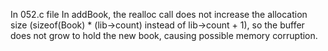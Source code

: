 In 052.c file In addBook, the realloc call does not increase the allocation size (sizeof(Book) * (lib->count) instead of lib->count + 1), so the buffer does not grow to hold the new book, causing possible memory corruption.